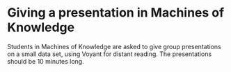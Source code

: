 # Giving a presentation in Machines of Knowledge

Students in Machines of Knowledge are asked to give group presentations on a small data set, using Voyant for distant reading. The presentations should be 10 minutes long.